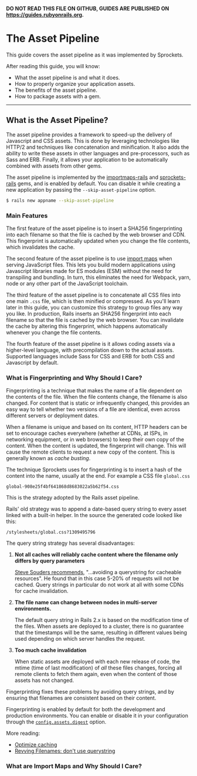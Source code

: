 **DO NOT READ THIS FILE ON GITHUB, GUIDES ARE PUBLISHED ON https://guides.rubyonrails.org.**

The Asset Pipeline
==================

This guide covers the asset pipeline as it was implemented by Sprockets.

After reading this guide, you will know:

* What the asset pipeline is and what it does.
* How to properly organize your application assets.
* The benefits of the asset pipeline.
* How to package assets with a gem.

--------------------------------------------------------------------------------

What is the Asset Pipeline?
---------------------------

The asset pipeline provides a framework to speed-up the delivery of Javascript and 
CSS assets. This is done by leveraging technologies like HTTP/2 and techniques like
concatenation and minification. It also adds the ability to write these assets in 
other languages and pre-processors, such as Sass and ERB. Finally, it allows your
application to be automatically combined with assets from other gems.

The asset pipeline is implemented by the 
[importmaps-rails](https://github.com/rails/importmaps-rails) and 
[sprockets-rails](https://github.com/rails/sprockets-rails) gems,
and is enabled by default. You can disable it while creating a new application by
passing the `--skip-asset-pipeline` option.

```bash
$ rails new appname --skip-asset-pipeline
```

### Main Features

The first feature of the asset pipeline is to insert a SHA256 fingerprinting
into each filename so that the file is cached by the web browser and CDN. This 
fingerprint is automatically updated when you change the file contents, which 
invalidates the cache.

The second feature of the asset pipeline is to use [import maps](https://github.com/WICG/import-maps)
when serving JavaScript files. This lets you build modern applications using
Javascript libraries made for ES modules (ESM) without the need for transpiling
and bundling. In turn, this eliminates the need for Webpack, yarn, node or any
other part of the JavaScript toolchain.

The third feature of the asset pipeline is to concatenate all CSS files into 
one main `.css` file, which is then minified or compressed. 
As you'll learn later in this guide, you  can customize this strategy to group 
files any way you like. In production, Rails inserts an SHA256 fingerprint into 
each filename so that the file is cached by the web browser. You can invalidate 
the cache by altering this fingerprint, which happens automatically whenever you 
change the file contents.

The fourth feature of the asset pipeline is it allows coding assets via a
higher-level language, with precompilation down to the actual assets. Supported
languages include Sass for CSS and ERB for both CSS and Javascript by default.

### What is Fingerprinting and Why Should I Care?

Fingerprinting is a technique that makes the name of a file dependent on the
contents of the file. When the file contents change, the filename is also
changed. For content that is static or infrequently changed, this provides an
easy way to tell whether two versions of a file are identical, even across
different servers or deployment dates.

When a filename is unique and based on its content, HTTP headers can be set to
encourage caches everywhere (whether at CDNs, at ISPs, in networking equipment,
or in web browsers) to keep their own copy of the content. When the content is
updated, the fingerprint will change. This will cause the remote clients to
request a new copy of the content. This is generally known as _cache busting_.

The technique Sprockets uses for fingerprinting is to insert a hash of the
content into the name, usually at the end. For example a CSS file `global.css`

```
global-908e25f4bf641868d8683022a5b62f54.css
```

This is the strategy adopted by the Rails asset pipeline.

Rails' old strategy was to append a date-based query string to every asset linked
with a built-in helper. In the source the generated code looked like this:

```
/stylesheets/global.css?1309495796
```

The query string strategy has several disadvantages:

1. **Not all caches will reliably cache content where the filename only differs by
   query parameters**

   [Steve Souders recommends](https://www.stevesouders.com/blog/2008/08/23/revving-filenames-dont-use-querystring/),
   "...avoiding a querystring for cacheable resources". He found that in this
   case 5-20% of requests will not be cached. Query strings in particular do not
   work at all with some CDNs for cache invalidation.

2. **The file name can change between nodes in multi-server environments.**

   The default query string in Rails 2.x is based on the modification time of
   the files. When assets are deployed to a cluster, there is no guarantee that the
   timestamps will be the same, resulting in different values being used depending
   on which server handles the request.

3. **Too much cache invalidation**

   When static assets are deployed with each new release of code, the mtime
   (time of last modification) of _all_ these files changes, forcing all remote
   clients to fetch them again, even when the content of those assets has not changed.

Fingerprinting fixes these problems by avoiding query strings, and by ensuring
that filenames are consistent based on their content.

Fingerprinting is enabled by default for both the development and production
environments. You can enable or disable it in your configuration through the
[`config.assets.digest`][] option.

More reading:

* [Optimize caching](https://developers.google.com/speed/docs/insights/LeverageBrowserCaching)
* [Revving Filenames: don't use querystring](http://www.stevesouders.com/blog/2008/08/23/revving-filenames-dont-use-querystring/)

[`config.assets.digest`]: configuring.html#config-assets-digest

### What are Import Maps and Why Should I Care?

